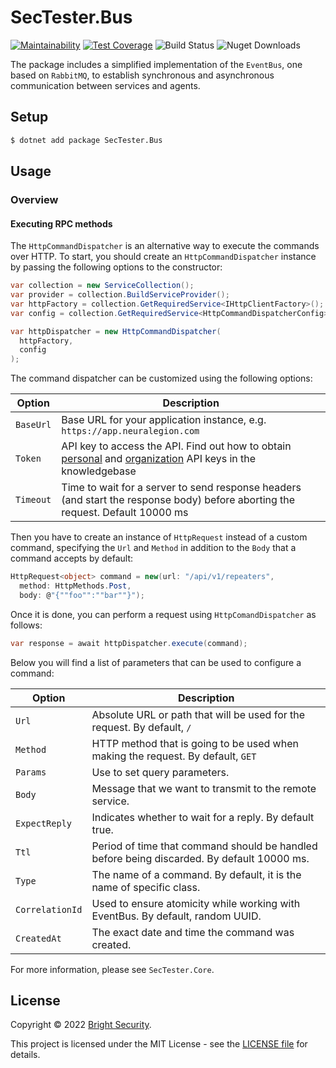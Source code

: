 # SecTester.Bus

[![Maintainability](https://api.codeclimate.com/v1/badges/c92a6cb490b75c55133a/maintainability)](https://codeclimate.com/github/NeuraLegion/sectester-net/maintainability)
[![Test Coverage](https://api.codeclimate.com/v1/badges/c92a6cb490b75c55133a/test_coverage)](https://codeclimate.com/github/NeuraLegion/sectester-net/test_coverage)
![Build Status](https://github.com/NeuraLegion/sectester-net/actions/workflows/coverage.yml/badge.svg?branch=master&event=push)
![Nuget Downloads](https://img.shields.io/nuget/dt/SecTester.Bus)

The package includes a simplified implementation of the `EventBus`, one based on `RabbitMQ`, to establish synchronous
and asynchronous communication between services and agents.

## Setup

```bash
$ dotnet add package SecTester.Bus
```

## Usage

### Overview

#### Executing RPC methods

The `HttpCommandDispatcher` is an alternative way to execute the commands over HTTP. To start, you should create
an `HttpCommandDispatcher` instance by passing the following options to the constructor:

```csharp
var collection = new ServiceCollection();
var provider = collection.BuildServiceProvider();
var httpFactory = collection.GetRequiredService<IHttpClientFactory>();
var config = collection.GetRequiredService<HttpCommandDispatcherConfig>();

var httpDispatcher = new HttpCommandDispatcher(
  httpFactory,
  config
);
```

The command dispatcher can be customized using the following options:

| Option    | Description                                                                                                                                                                                                                                                                                                                                |
| --------- | ------------------------------------------------------------------------------------------------------------------------------------------------------------------------------------------------------------------------------------------------------------------------------------------------------------------------------------------ |
| `BaseUrl` | Base URL for your application instance, e.g. `https://app.neuralegion.com`                                                                                                                                                                                                                                                                 |
| `Token`   | API key to access the API. Find out how to obtain [personal](https://docs.brightsec.com/docs/manage-your-personal-account#manage-your-personal-api-keys-authentication-tokens) and [organization](https://docs.brightsec.com/docs/manage-your-organization#manage-organization-apicli-authentication-tokens) API keys in the knowledgebase |
| `Timeout` | Time to wait for a server to send response headers (and start the response body) before aborting the request. Default 10000 ms                                                                                                                                                                                                             |

Then you have to create an instance of `HttpRequest` instead of a custom command, specifying the `Url` and `Method` in
addition to the `Body` that a command accepts by default:

```csharp
HttpRequest<object> command = new(url: "/api/v1/repeaters",
  method: HttpMethods.Post,
  body: @"{""foo"":""bar""}");
```

Once it is done, you can perform a request using `HttpComandDispatcher` as follows:

```csharp
var response = await httpDispatcher.execute(command);
```

Below you will find a list of parameters that can be used to configure a command:

| Option          | Description                                                                                |
| --------------- | ------------------------------------------------------------------------------------------ |
| `Url`           | Absolute URL or path that will be used for the request. By default, `/`                    |
| `Method`        | HTTP method that is going to be used when making the request. By default, `GET`            |
| `Params`        | Use to set query parameters.                                                               |
| `Body`          | Message that we want to transmit to the remote service.                                    |
| `ExpectReply`   | Indicates whether to wait for a reply. By default true.                                    |
| `Ttl`           | Period of time that command should be handled before being discarded. By default 10000 ms. |
| `Type`          | The name of a command. By default, it is the name of specific class.                       |
| `CorrelationId` | Used to ensure atomicity while working with EventBus. By default, random UUID.             |
| `CreatedAt`     | The exact date and time the command was created.                                           |

For more information, please see `SecTester.Core`.

## License

Copyright © 2022 [Bright Security](https://brightsec.com/).

This project is licensed under the MIT License - see the [LICENSE file](LICENSE) for details.
